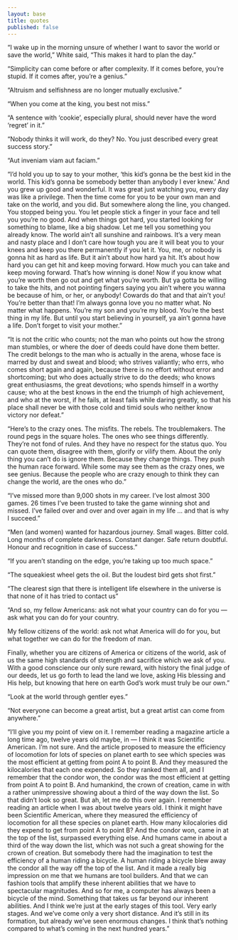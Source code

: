 ```yaml
---
layout: base
title: quotes
published: false
---
```


<div id="container">

<p>&#8220;I wake up in the morning unsure of whether I want to savor the world or save the world,&#8221; White said, &#8220;This makes it hard to plan the day.&#8221;</p>

<p>&#8220;Simplicity can come before or after complexity. If it comes before, you&#8217;re stupid. If it comes after, you&#8217;re a genius.&#8221;</p>

<p>&#8220;Altruism and selfishness are no longer mutually exclusive.&#8221;</p>

<p>&#8220;When you come at the king, you best not miss.&#8221;</p>

<p>&#8220;A sentence with &#8216;cookie&#8217;, especially plural, should never have the word &#8216;regret&#8217; in it.&#8221;</p>

<p>&#8220;Nobody thinks it will work, do they?
No. You just described every great success story.&#8221;</p>

<p>&#8220;Aut inveniam viam aut faciam.&#8221;</p>

<p>&#8220;I&#8217;d hold you up to say to your mother, &#8216;this kid&#8217;s gonna be the best kid in the world. This kid&#8217;s gonna be somebody better than anybody I ever knew.&#8217; And you grew up good and wonderful. It was great just watching you, every day was like a privilege. Then the time come for you to be your own man and take on the world, and you did. But somewhere along the line, you changed. You stopped being you. You let people stick a finger in your face and tell you you&#8217;re no good. And when things got hard, you started looking for something to blame, like a big shadow. Let me tell you something you already know. The world ain&#8217;t all sunshine and rainbows. It&#8217;s a very mean and nasty place and I don&#8217;t care how tough you are it will beat you to your knees and keep you there permanently if you let it. You, me, or nobody is gonna hit as hard as life. But it ain&#8217;t about how hard ya hit. It&#8217;s about how hard you can get hit and keep moving forward. How much you can take and keep moving forward. That&#8217;s how winning is done! Now if you know what you&#8217;re worth then go out and get what you&#8217;re worth. But ya gotta be willing to take the hits, and not pointing fingers saying you ain&#8217;t where you wanna be because of him, or her, or anybody! Cowards do that and that ain&#8217;t you! You&#8217;re better than that! I&#8217;m always gonna love you no matter what. No matter what happens. You&#8217;re my son and you&#8217;re my blood. You&#8217;re the best thing in my life. But until you start believing in yourself, ya ain&#8217;t gonna have a life. Don&#8217;t forget to visit your mother.&#8221;</p>

<p>&#8220;It is not the critic who counts; not the man who points out how the strong man stumbles, or where the doer of deeds could have done them better. The credit belongs to the man who is actually in the arena, whose face is marred by dust and sweat and blood; who strives valiantly; who errs, who comes short again and again, because there is no effort without error and shortcoming; but who does actually strive to do the deeds; who knows great enthusiasms, the great devotions; who spends himself in a worthy cause; who at the best knows in the end the triumph of high achievement, and who at the worst, if he fails, at least fails while daring greatly, so that his place shall never be with those cold and timid souls who neither know victory nor defeat.&#8221;</p>

<p>&#8220;Here&#8217;s to the crazy ones. The misfits. The rebels. The troublemakers. The round pegs in the square holes. The ones who see things differently. They&#8217;re not fond of rules. And they have no respect for the status quo. You can quote them, disagree with them, glorify or vilify them. About the only thing you can&#8217;t do is ignore them. Because they change things. They push the human race forward. While some may see them as the crazy ones, we see genius. Because the people who are crazy enough to think they can change the world, are the ones who do.&#8221;</p>

<p>&#8220;I&#8217;ve missed more than 9,000 shots in my career. I&#8217;ve lost almost 300 games. 26 times I&#8217;ve been trusted to take the game winning shot and missed. I&#8217;ve failed over and over and over again in my life &hellip; and that is why I succeed.&#8221;</p>

<p>&#8220;Men (and women) wanted for hazardous journey. Small wages. Bitter cold. Long months of complete darkness. Constant danger. Safe return doubtful. Honour and recognition in case of success.&#8221;</p>

<p>&#8220;If you aren&#8217;t standing on the edge, you&#8217;re taking up too much space.&#8221;</p>

<p>&#8220;The squeakiest wheel gets the oil.
But the loudest bird gets shot first.&#8221;</p>

<p>&#8220;The clearest sign that there is intelligent life elsewhere in the universe is that none of it has tried to contact us&#8221;</p>

<p>&#8220;And so, my fellow Americans: ask not what your country can do for you — ask what you can do for your country.</p>

<p>My fellow citizens of the world: ask not what America will do for you, but what together we can do for the freedom of man.</p>

<p>Finally, whether you are citizens of America or citizens of the world, ask of us the same high standards of strength and sacrifice which we ask of you. With a good conscience our only sure reward, with history the final judge of our deeds, let us go forth to lead the land we love, asking His blessing and His help, but knowing that here on earth God&#8217;s work must truly be our own.&#8221;</p>

<p>&#8220;Look at the world through gentler eyes.&#8221;</p>

<p>&#8220;Not everyone can become a great artist, but a great artist can come from anywhere.&#8221;</p>

<p>&#8220;I&#8217;ll give you my point of view on it. I remember reading a magazine article a long time ago, twelve years old maybe, in &mdash; I think it was Scientific American. I&#8217;m not sure. And the article proposed to measure the efficiency of locomotion for lots of species on planet earth to see which species was the most efficient at getting from point A to point B. And they measured the kilocalories that each one expended. So they ranked them all, and I remember that the condor won, the condor was the most efficient at getting from point A to point B. And humankind, the crown of creation, came in with a rather unimpressive showing about a third of the way down the list. So that didn&#8217;t look so great. But ah, let me do this over again. I remember reading an article when I was about twelve years old. I think it might have been Scientific American, where they measured the efficiency of locomotion for all these species on planet earth. How many kilocalories did they expend to get from point A to point B? And the condor won, came in at the top of the list, surpassed everything else. And humans came in about a third of the way down the list, which was not such a great showing for the crown of creation. But somebody there had the imagination to test the efficiency of a human riding a bicycle. A human riding a bicycle blew away the condor all the way off the top of the list. And it made a really big impression on me that we humans are tool builders. And that we can fashion tools that amplify these inherent abilities that we have to spectacular magnitudes. And so for me, a computer has always been a bicycle of the mind. Something that takes us far beyond our inherent abilities. And I think we&#8217;re just at the early stages of this tool. Very early stages. And we&#8217;ve come only a very short distance. And it&#8217;s still in its formation, but already we&#8217;ve seen enormous changes. I think that&#8217;s nothing compared to what&#8217;s coming in the next hundred years.&#8221;</p>

</div>